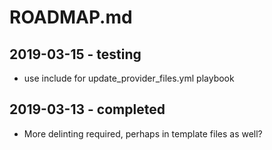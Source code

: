 # ROADMAP.md

## 2019-03-15 - testing

* use include for update_provider_files.yml playbook

## 2019-03-13 - completed

* More delinting required, perhaps in template files as well?
